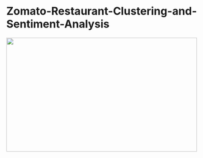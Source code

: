 # Zomato-Restaurant-Clustering-and-Sentiment-Analysis
<img target="_blank" src="https://user-images.githubusercontent.com/32620288/141148382-f9456b7f-9607-4bf2-99c2-9b1cc3a7a034.png" width=500; height=300>
